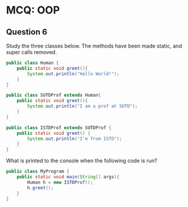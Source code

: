 # MCQ: OOP

## Question 6

Study the three classes below. The methods have been made static, and super calls removed.

```java
public class Human {
    public static void greet(){
        System.out.println("Hello World!");
    }
}
```

```java
public class SUTDProf extends Human{
    public static void greet(){
        System.out.println("I am a prof at SUTD");
    }
}
```

```java
public class ISTDProf extends SUTDProf {
    public static void greet() {
        System.out.println("I'm from ISTD");
    }
}
```

What is printed to the console when the following code is run?

```java
public class MyProgram {
    public static void main(String[] args){
        Human h = new ISTDProf();
        h.greet();
    }
}
```